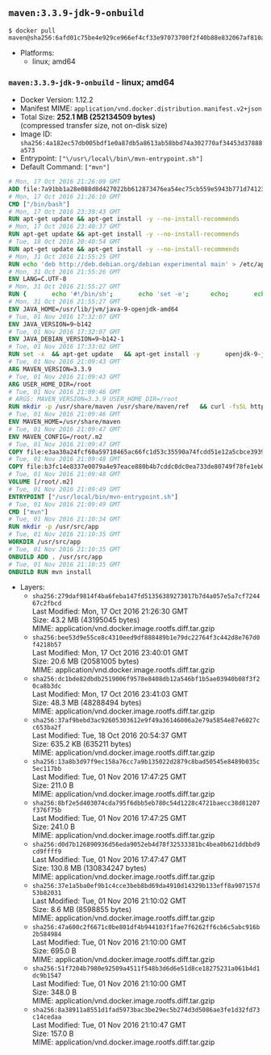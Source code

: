 ## `maven:3.3.9-jdk-9-onbuild`

```console
$ docker pull maven@sha256:6afd01c75be4e929ce966ef4cf33e97073700f2f40b88e832067af810a9f9d10
```

-	Platforms:
	-	linux; amd64

### `maven:3.3.9-jdk-9-onbuild` - linux; amd64

-	Docker Version: 1.12.2
-	Manifest MIME: `application/vnd.docker.distribution.manifest.v2+json`
-	Total Size: **252.1 MB (252134509 bytes)**  
	(compressed transfer size, not on-disk size)
-	Image ID: `sha256:4a182ec57db005bdf1e0a87db5a8613ab58bbd74a302770af34453d37888a573`
-	Entrypoint: `["\/usr\/local\/bin\/mvn-entrypoint.sh"]`
-	Default Command: `["mvn"]`

```dockerfile
# Mon, 17 Oct 2016 21:26:09 GMT
ADD file:7a91bb1a28e088d8d427022bb612873476ea54ec75cb559e5943b771d7412386 in / 
# Mon, 17 Oct 2016 21:26:10 GMT
CMD ["/bin/bash"]
# Mon, 17 Oct 2016 23:39:43 GMT
RUN apt-get update && apt-get install -y --no-install-recommends 		ca-certificates 		curl 		wget 	&& rm -rf /var/lib/apt/lists/*
# Mon, 17 Oct 2016 23:40:37 GMT
RUN apt-get update && apt-get install -y --no-install-recommends 		bzr 		git 		mercurial 		openssh-client 		subversion 				procps 	&& rm -rf /var/lib/apt/lists/*
# Tue, 18 Oct 2016 20:40:54 GMT
RUN apt-get update && apt-get install -y --no-install-recommends 		bzip2 		unzip 		xz-utils 	&& rm -rf /var/lib/apt/lists/*
# Mon, 31 Oct 2016 21:55:25 GMT
RUN echo 'deb http://deb.debian.org/debian experimental main' > /etc/apt/sources.list.d/experimental.list
# Mon, 31 Oct 2016 21:55:26 GMT
ENV LANG=C.UTF-8
# Mon, 31 Oct 2016 21:55:27 GMT
RUN { 		echo '#!/bin/sh'; 		echo 'set -e'; 		echo; 		echo 'dirname "$(dirname "$(readlink -f "$(which javac || which java)")")"'; 	} > /usr/local/bin/docker-java-home 	&& chmod +x /usr/local/bin/docker-java-home
# Mon, 31 Oct 2016 21:55:27 GMT
ENV JAVA_HOME=/usr/lib/jvm/java-9-openjdk-amd64
# Tue, 01 Nov 2016 17:32:07 GMT
ENV JAVA_VERSION=9~b142
# Tue, 01 Nov 2016 17:32:07 GMT
ENV JAVA_DEBIAN_VERSION=9~b142-1
# Tue, 01 Nov 2016 17:33:02 GMT
RUN set -x 	&& apt-get update 	&& apt-get install -y 		openjdk-9-jdk-headless="$JAVA_DEBIAN_VERSION" 	&& rm -rf /var/lib/apt/lists/* 	&& [ "$JAVA_HOME" = "$(docker-java-home)" ]
# Tue, 01 Nov 2016 21:09:43 GMT
ARG MAVEN_VERSION=3.3.9
# Tue, 01 Nov 2016 21:09:43 GMT
ARG USER_HOME_DIR=/root
# Tue, 01 Nov 2016 21:09:46 GMT
# ARGS: MAVEN_VERSION=3.3.9 USER_HOME_DIR=/root
RUN mkdir -p /usr/share/maven /usr/share/maven/ref   && curl -fsSL http://apache.osuosl.org/maven/maven-3/$MAVEN_VERSION/binaries/apache-maven-$MAVEN_VERSION-bin.tar.gz     | tar -xzC /usr/share/maven --strip-components=1   && ln -s /usr/share/maven/bin/mvn /usr/bin/mvn
# Tue, 01 Nov 2016 21:09:46 GMT
ENV MAVEN_HOME=/usr/share/maven
# Tue, 01 Nov 2016 21:09:47 GMT
ENV MAVEN_CONFIG=/root/.m2
# Tue, 01 Nov 2016 21:09:47 GMT
COPY file:e3aa30a24fcf60a59710465ac66fc1d53c35590a74fcdd51e12a5cbce393904b in /usr/local/bin/mvn-entrypoint.sh 
# Tue, 01 Nov 2016 21:09:48 GMT
COPY file:b3fc14e8337e0079a4e97eace880b4b7cddc0dc0ea733de80749f78fe1eb089a in /usr/share/maven/ref/ 
# Tue, 01 Nov 2016 21:09:48 GMT
VOLUME [/root/.m2]
# Tue, 01 Nov 2016 21:09:49 GMT
ENTRYPOINT ["/usr/local/bin/mvn-entrypoint.sh"]
# Tue, 01 Nov 2016 21:09:49 GMT
CMD ["mvn"]
# Tue, 01 Nov 2016 21:10:34 GMT
RUN mkdir -p /usr/src/app
# Tue, 01 Nov 2016 21:10:35 GMT
WORKDIR /usr/src/app
# Tue, 01 Nov 2016 21:10:35 GMT
ONBUILD ADD . /usr/src/app
# Tue, 01 Nov 2016 21:10:35 GMT
ONBUILD RUN mvn install
```

-	Layers:
	-	`sha256:279daf9814f4ba6feba147fd51356389273017b7d4a057e5a7cf724467c2fbcd`  
		Last Modified: Mon, 17 Oct 2016 21:26:30 GMT  
		Size: 43.2 MB (43195045 bytes)  
		MIME: application/vnd.docker.image.rootfs.diff.tar.gzip
	-	`sha256:bee53d9e55ce8c4310eed9df888489b1e79dc22764f3c442d8e767d0f4218b57`  
		Last Modified: Mon, 17 Oct 2016 23:40:01 GMT  
		Size: 20.6 MB (20581005 bytes)  
		MIME: application/vnd.docker.image.rootfs.diff.tar.gzip
	-	`sha256:dc1bde82dbdb2519006f9578e8408db12a546bf1b5ae03940b08f3f20ca8b3dc`  
		Last Modified: Mon, 17 Oct 2016 23:41:03 GMT  
		Size: 48.3 MB (48288494 bytes)  
		MIME: application/vnd.docker.image.rootfs.diff.tar.gzip
	-	`sha256:37af9bebd3ac92605303612e9f49a36146006a2e79a5854e87e6027cc653ba2f`  
		Last Modified: Tue, 18 Oct 2016 20:54:37 GMT  
		Size: 635.2 KB (635211 bytes)  
		MIME: application/vnd.docker.image.rootfs.diff.tar.gzip
	-	`sha256:13a8b3d97f9ec158a76cc7a9b135022d2879c8bad50545e8489b035c5ec117bb`  
		Last Modified: Tue, 01 Nov 2016 17:47:25 GMT  
		Size: 211.0 B  
		MIME: application/vnd.docker.image.rootfs.diff.tar.gzip
	-	`sha256:8bf2e5d403074cda795f6dbb5eb780c54d1228c4721baecc38d81207f376f75b`  
		Last Modified: Tue, 01 Nov 2016 17:47:25 GMT  
		Size: 241.0 B  
		MIME: application/vnd.docker.image.rootfs.diff.tar.gzip
	-	`sha256:d0d7b126890936d56eda9052eb4d78f32533381bc4bea0b621ddbbd9cd9ffff9`  
		Last Modified: Tue, 01 Nov 2016 17:47:47 GMT  
		Size: 130.8 MB (130834247 bytes)  
		MIME: application/vnd.docker.image.rootfs.diff.tar.gzip
	-	`sha256:37e1a5ba0ef9b1c4cce3beb8bd69da4910d14329b133eff8a907157d53b82031`  
		Last Modified: Tue, 01 Nov 2016 21:10:02 GMT  
		Size: 8.6 MB (8598855 bytes)  
		MIME: application/vnd.docker.image.rootfs.diff.tar.gzip
	-	`sha256:47a600c2f6671c0be801df4b944103f1fae7f6262ff6cb6c5abc916b2b584984`  
		Last Modified: Tue, 01 Nov 2016 21:10:00 GMT  
		Size: 695.0 B  
		MIME: application/vnd.docker.image.rootfs.diff.tar.gzip
	-	`sha256:51f7204b7980e92509a4511f548b3d6d6e51d8ce18275231a061b4d1dc9b1547`  
		Last Modified: Tue, 01 Nov 2016 21:10:00 GMT  
		Size: 348.0 B  
		MIME: application/vnd.docker.image.rootfs.diff.tar.gzip
	-	`sha256:8a38911a8551d1fad5973bac3be29ec5b274d3d5086ae3fe1d32fd73c14cedaa`  
		Last Modified: Tue, 01 Nov 2016 21:10:47 GMT  
		Size: 157.0 B  
		MIME: application/vnd.docker.image.rootfs.diff.tar.gzip
